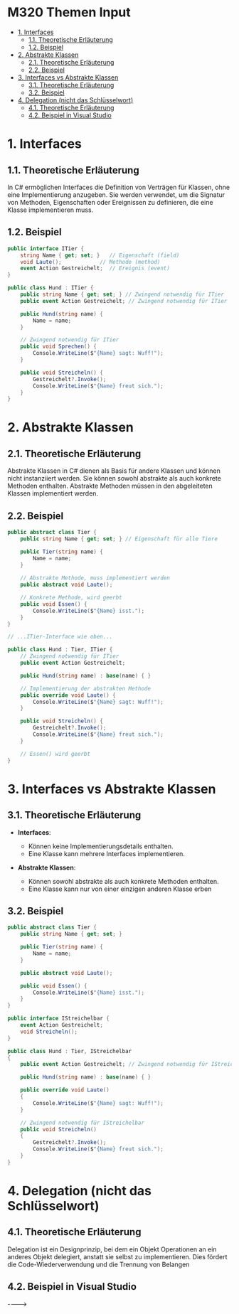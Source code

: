 # M320 Themen Input <!-- omit in toc -->

- [1. Interfaces](#1-interfaces)
  - [1.1. Theoretische Erläuterung](#11-theoretische-erläuterung)
  - [1.2. Beispiel](#12-beispiel)
- [2. Abstrakte Klassen](#2-abstrakte-klassen)
  - [2.1. Theoretische Erläuterung](#21-theoretische-erläuterung)
  - [2.2. Beispiel](#22-beispiel)
- [3. Interfaces vs Abstrakte Klassen](#3-interfaces-vs-abstrakte-klassen)
  - [3.1. Theoretische Erläuterung](#31-theoretische-erläuterung)
  - [3.2. Beispiel](#32-beispiel)
- [4. Delegation (nicht das Schlüsselwort)](#4-delegation-nicht-das-schlüsselwort)
  - [4.1. Theoretische Erläuterung](#41-theoretische-erläuterung)
  - [4.2. Beispiel in Visual Studio](#42-beispiel-in-visual-studio)

# 1. Interfaces

## 1.1. Theoretische Erläuterung

In C# ermöglichen Interfaces die Definition von Verträgen für Klassen, ohne eine Implementierung anzugeben. Sie werden verwendet, um die Signatur von Methoden, Eigenschaften oder Ereignissen zu definieren, die eine Klasse implementieren muss.

## 1.2. Beispiel

```csharp
public interface ITier {
    string Name { get; set; }   // Eigenschaft (field)
    void Laute();            // Methode (method)
    event Action Gestreichelt;  // Ereignis (event)
}

public class Hund : ITier {
    public string Name { get; set; } // Zwingend notwendig für ITier
    public event Action Gestreichelt; // Zwingend notwendig für ITier

    public Hund(string name) {
        Name = name;
    }

    // Zwingend notwendig für ITier
    public void Sprechen() {
        Console.WriteLine($"{Name} sagt: Wuff!");
    }

    public void Streicheln() {
        Gestreichelt?.Invoke();
        Console.WriteLine($"{Name} freut sich.");
    }
}
```

# 2. Abstrakte Klassen

## 2.1. Theoretische Erläuterung

Abstrakte Klassen in C# dienen als Basis für andere Klassen und können nicht instanziiert werden. Sie können sowohl abstrakte als auch konkrete Methoden enthalten. Abstrakte Methoden müssen in den abgeleiteten Klassen implementiert werden.

## 2.2. Beispiel

```csharp
public abstract class Tier {
    public string Name { get; set; } // Eigenschaft für alle Tiere

    public Tier(string name) {
        Name = name;
    }
    
    // Abstrakte Methode, muss implementiert werden
    public abstract void Laute(); 

    // Konkrete Methode, wird geerbt
    public void Essen() {
        Console.WriteLine($"{Name} isst.");
    }
}

// ...ITier-Interface wie oben...

public class Hund : Tier, ITier {
    // Zwingend notwendig für ITier
    public event Action Gestreichelt; 

    public Hund(string name) : base(name) { } 

    // Implementierung der abstrakten Methode
    public override void Laute() {
        Console.WriteLine($"{Name} sagt: Wuff!");
    }

    public void Streicheln() {
        Gestreichelt?.Invoke();
        Console.WriteLine($"{Name} freut sich.");
    }

    // Essen() wird geerbt
}
```

# 3. Interfaces vs Abstrakte Klassen

## 3.1. Theoretische Erläuterung

- **Interfaces**:
  - Können keine Implementierungsdetails enthalten.
  - Eine Klasse kann mehrere Interfaces implementieren.

- **Abstrakte Klassen**:
  - Können sowohl abstrakte als auch konkrete Methoden enthalten.
  - Eine Klasse kann nur von einer einzigen anderen Klasse erben

## 3.2. Beispiel

```csharp
public abstract class Tier {
    public string Name { get; set; }

    public Tier(string name) {
        Name = name;
    }

    public abstract void Laute();

    public void Essen() {
        Console.WriteLine($"{Name} isst.");
    }
}

public interface IStreichelbar {
    event Action Gestreichelt;
    void Streicheln();
}

public class Hund : Tier, IStreichelbar
{
    public event Action Gestreichelt; // Zwingend notwendig für IStreichelbar

    public Hund(string name) : base(name) { }

    public override void Laute()
    {
        Console.WriteLine($"{Name} sagt: Wuff!");
    }

    // Zwingend notwendig für IStreichelbar
    public void Streicheln()
    {
        Gestreichelt?.Invoke();
        Console.WriteLine($"{Name} freut sich.");
    }
}
```

# 4. Delegation (nicht das Schlüsselwort)

## 4.1. Theoretische Erläuterung

Delegation ist ein Designprinzip, bei dem ein Objekt Operationen an ein anderes Objekt delegiert, anstatt sie selbst zu implementieren. Dies fördert die Code-Wiederverwendung und die Trennung von Belangen

## 4.2. Beispiel in Visual Studio
 ---->